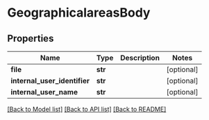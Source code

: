 # GeographicalareasBody

## Properties
Name | Type | Description | Notes
------------ | ------------- | ------------- | -------------
**file** | **str** |  | [optional] 
**internal_user_identifier** | **str** |  | [optional] 
**internal_user_name** | **str** |  | [optional] 

[[Back to Model list]](../README.md#documentation-for-models) [[Back to API list]](../README.md#documentation-for-api-endpoints) [[Back to README]](../README.md)

